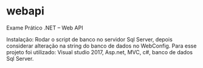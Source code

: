 # webapi
Exame Prático .NET – Web API

Instalação: Rodar o script de banco no servidor Sql Server, depois considerar alteração na string do banco de dados no WebConfig.
Para esse projeto foi utilizado: Visual studio 2017, Asp.net, MVC, c#, banco de dados Sql Server.

